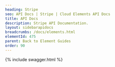 ```yaml
---
heading: Stripe
seo: API Docs | Stripe | Cloud Elements API Docs
title: API Docs
description: Stripe API Documentation.
layout: sidebarapidocs
breadcrumbs: /docs/elements.html
elementId: 475
parent: Back to Element Guides
order: 90
---
```


{% include swagger.html %}
